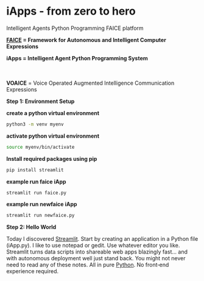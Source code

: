 # iApps - from zero to hero<br />
Intelligent Agents Python Programming FAICE platform

<b><a href="https://github.com/faicey">FAICE</a> = Framework for Autonomous and Intelligent Computer Expressions</b></br>

<b>iApps = Intelligent Agent Python Programming System</a></b><br /><br /><br />

<b>VOAICE</b> = Voice Operated Augmented Intelligence Communication Expressions<br />

<b>Step 1: Environment Setup</b><br />

<b>create a python virtual environment</b>
```bash
python3 -m venv myenv
```
<b>activate python virtual environment</b>
```bash
source myenv/bin/activate
```

<b>Install required packages using pip</b><br />
```bash
pip install streamlit
```

<b>example run faice iApp</b>
```bash
streamlit run faice.py
```
<b>example run newfaice iApp</b>
```bash
streamlit run newfaice.py
```

<b>Step 2: Hello World</b>

Today I discovered <a href="https://streamlit.io/">Streamlit</a>. Start by creating an application in a Python file (iApp.py). I like to use notepad or gedit. Use whatever editor you like. Streamlit turns data scripts into shareable web apps blazingly fast... and with autonomous deployment well just stand back. You might not never need to read any of these notes.
All in pure <a href="https://www.python.org/">Python</a>. No front‑end experience required.
<br />






















